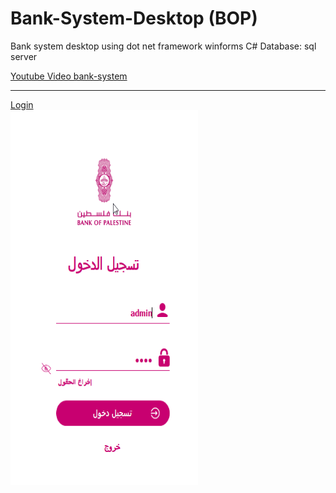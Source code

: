 # Bank-System-Desktop (BOP)
Bank system desktop using dot net framework winforms C#
Database: sql server


<a href="https://www.youtube.com/watch?v=TP9_nCVHW5Y&t=296s">Youtube Video bank-system</a>
<br>

<hr>

<a href="https://github.com/saeednassir/Bank-System-Desktop/blob/main/Forms/frmLogin.cs">Login</a>
<br>
<img align="" alt="saeednassir" width="300" height="600" src="https://github.com/saeednassir/Bank-System-Desktop/blob/main/image/images%20myApp/01-Login.png"/>

<br>
